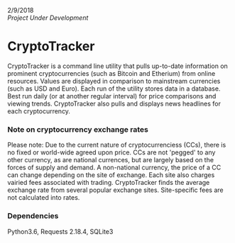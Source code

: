 2/9/2018   
*Project Under Development*

# CryptoTracker

CryptoTracker is a command line utility that pulls up-to-date information on prominent cryptocurrencies (such as Bitcoin and Etherium) from online resources. Values are displayed in comparison to mainstream currencies (such as USD and Euro). Each run of the utility stores data in a database. Best run daily (or at another regular interval) for price comparisons and viewing trends. CryptoTracker also pulls and displays news headlines for each cryptocurrency.

### Note on cryptocurrency exchange rates  
Please note: Due to the current nature of cryptocurrenciess (CCs), there is no fixed or world-wide agreed upon price. CCs are not 'pegged' to any other currency, as are national currences, but are largely based on the forces of supply and demand. A non-national currency, the price of a CC can change depending on the site of exchange. Each site also charges vairied fees associated with trading. CryptoTracker finds the average exchange rate from several popular exchange sites. Site-specific fees are not calculated into rates.

### Dependencies   
Python3.6, Requests 2.18.4, SQLite3